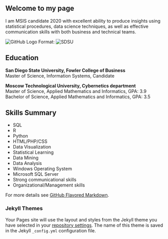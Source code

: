 ## Welcome to my page
<body>
I am MSIS candidate 2020 with excellent ability to produce insights using statistical procedures, data science 
techniques, as well as effective communication skills with both business and technical teams. 
 
![GitHub Logo](https://images-na.ssl-images-amazon.com/images/I/613ES-H4YKL._SX466_.jpg)
Format: ![SDSU](https://images-na.ssl-images-amazon.com/images/I/613ES-H4YKL._SX466_.jpg)
 
## Education

<b> San Diego State University, Fowler College of Business </b>                
Master of Science, Information Systems, Candidate 

<b> Moscow Technological University, Cybernetics department </b>                                                   
Master of Science, Applied Mathematics and Informatics,     GPA: 3.9                              
Bachelor of Science, Applied Mathematics and Informatics,  GPA: 3.5 



## Skills Summary

- SQL 
- R 
- Python 
- HTML/PHP/CSS 
- Data Visualization 
- Statistical Learning 
- Data Mining 
- Data Analysis 
- Windows Operating System 
- Microsoft SQL Server 
- Strong communicational skills 
- Organizational/Management skills
 
 



For more details see [GitHub Flavored Markdown](https://guides.github.com/features/mastering-markdown/).

### Jekyll Themes

Your Pages site will use the layout and styles from the Jekyll theme you have selected in your [repository settings](https://github.com/KateM19/Kate.GitHub.io/settings). The name of this theme is saved in the Jekyll `_config.yml` configuration file.


</body>
